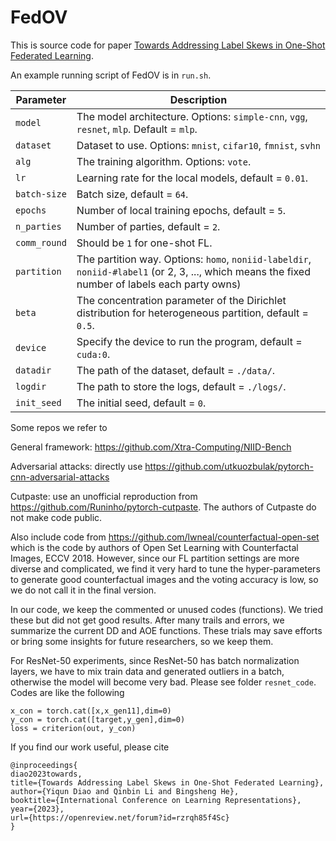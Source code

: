 # FedOV

This is source code for paper [Towards Addressing Label Skews in One-Shot Federated Learning](https://openreview.net/pdf?id=rzrqh85f4Sc). 

An example running script of FedOV is in `run.sh`. 

| Parameter                      | Description                                 |
| ----------------------------- | ---------------------------------------- |
| `model` | The model architecture. Options: `simple-cnn`, `vgg`, `resnet`, `mlp`. Default = `mlp`. |
| `dataset`      | Dataset to use. Options: `mnist`, `cifar10`, `fmnist`, `svhn`|
| `alg` | The training algorithm. Options: `vote`. |
| `lr` | Learning rate for the local models, default = `0.01`. |
| `batch-size` | Batch size, default = `64`. |
| `epochs` | Number of local training epochs, default = `5`. |
| `n_parties` | Number of parties, default = `2`. |
| `comm_round` | Should be `1` for one-shot FL. |
| `partition`    | The partition way. Options: `homo`, `noniid-labeldir`, `noniid-#label1` (or 2, 3, ..., which means the fixed number of labels each party owns)|
| `beta` | The concentration parameter of the Dirichlet distribution for heterogeneous partition, default = `0.5`. |
| `device` | Specify the device to run the program, default = `cuda:0`. |
| `datadir` | The path of the dataset, default = `./data/`. |
| `logdir` | The path to store the logs, default = `./logs/`. |
| `init_seed` | The initial seed, default = `0`. |

Some repos we refer to

General framework: https://github.com/Xtra-Computing/NIID-Bench

Adversarial attacks: directly use https://github.com/utkuozbulak/pytorch-cnn-adversarial-attacks

Cutpaste: use an unofficial reproduction from https://github.com/Runinho/pytorch-cutpaste. The authors of Cutpaste do not make code public.

Also include code from https://github.com/lwneal/counterfactual-open-set which is the code by authors of Open Set Learning with Counterfactal Images, ECCV 2018. However, since our FL partition settings are more diverse and complicated, we find it very hard to tune the hyper-parameters to generate good counterfactual images and the voting accuracy is low, so we do not call it in the final version. 

In our code, we keep the commented or unused codes (functions). We tried these but did not get good results. After many trails and errors, we summarize the current DD and AOE functions. These trials may save efforts or bring some insights for future researchers, so we keep them. 

For ResNet-50 experiments, since ResNet-50 has batch normalization layers, we have to mix train data and generated outliers in a batch, otherwise the model will become very bad. Please see folder `resnet_code`. Codes are like the following
```
x_con = torch.cat([x,x_gen11],dim=0)
y_con = torch.cat([target,y_gen],dim=0)
loss = criterion(out, y_con)
```

If you find our work useful, please cite
```
@inproceedings{
diao2023towards,
title={Towards Addressing Label Skews in One-Shot Federated Learning},
author={Yiqun Diao and Qinbin Li and Bingsheng He},
booktitle={International Conference on Learning Representations},
year={2023},
url={https://openreview.net/forum?id=rzrqh85f4Sc}
}
```

